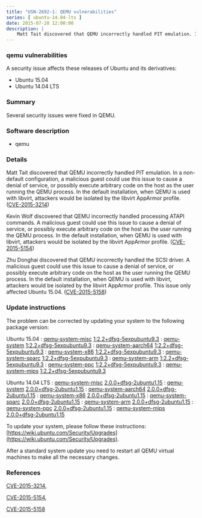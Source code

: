 ```yaml
---
title: "USN-2692-1: QEMU vulnerabilities"
series: [ ubuntu-14.04-lts ]
date: 2015-07-28 12:00:00
description: |
    Matt Tait discovered that QEMU incorrectly handled PIT emulation. In a non-default configuration, a malicious guest could use this issue to cause a denial of service, or possibly execute arbitrary code on the host as the user running the QEMU process. In the default installation, when QEMU is used with libvirt, attackers would be isolated by the libvirt AppArmor profile. ([CVE-2015-3214](http://people.ubuntu.com/~ubuntu-security/cve/CVE-2015-3214))
--- 
```

 
### qemu vulnerabilities

A security issue affects these releases of Ubuntu and its derivatives:

* Ubuntu 15.04
* Ubuntu 14.04 LTS

### Summary

Several security issues were fixed in QEMU. 

### Software description

* qemu 

### Details

Matt Tait discovered that QEMU incorrectly handled PIT emulation. In a non-default configuration, a malicious guest could use this issue to cause a denial of service, or possibly execute arbitrary code on the host as the user running the QEMU process. In the default installation, when QEMU is used with libvirt, attackers would be isolated by the libvirt AppArmor profile. ([CVE-2015-3214](http://people.ubuntu.com/~ubuntu-security/cve/CVE-2015-3214))

Kevin Wolf discovered that QEMU incorrectly handled processing ATAPI commands. A malicious guest could use this issue to cause a denial of service, or possibly execute arbitrary code on the host as the user running the QEMU process. In the default installation, when QEMU is used with libvirt, attackers would be isolated by the libvirt AppArmor profile. ([CVE-2015-5154](http://people.ubuntu.com/~ubuntu-security/cve/CVE-2015-5154))

Zhu Donghai discovered that QEMU incorrectly handled the SCSI driver. A malicious guest could use this issue to cause a denial of service, or possibly execute arbitrary code on the host as the user running the QEMU process. In the default installation, when QEMU is used with libvirt, attackers would be isolated by the libvirt AppArmor profile. This issue only affected Ubuntu 15.04. ([CVE-2015-5158](http://people.ubuntu.com/~ubuntu-security/cve/CVE-2015-5158)) 

### Update instructions

The problem can be corrected by updating your system to the following package version:

Ubuntu 15.04
 : [qemu-system-misc](https://launchpad.net/ubuntu/+source/qemu) <span> [1:2.2+dfsg-5expubuntu9.3](https://launchpad.net/ubuntu/+source/qemu/1:2.2+dfsg-5expubuntu9.3) </span> 
 : [qemu-system](https://launchpad.net/ubuntu/+source/qemu) <span> [1:2.2+dfsg-5expubuntu9.3](https://launchpad.net/ubuntu/+source/qemu/1:2.2+dfsg-5expubuntu9.3) </span> 
 : [qemu-system-aarch64](https://launchpad.net/ubuntu/+source/qemu) <span> [1:2.2+dfsg-5expubuntu9.3](https://launchpad.net/ubuntu/+source/qemu/1:2.2+dfsg-5expubuntu9.3) </span> 
 : [qemu-system-x86](https://launchpad.net/ubuntu/+source/qemu) <span> [1:2.2+dfsg-5expubuntu9.3](https://launchpad.net/ubuntu/+source/qemu/1:2.2+dfsg-5expubuntu9.3) </span> 
 : [qemu-system-sparc](https://launchpad.net/ubuntu/+source/qemu) <span> [1:2.2+dfsg-5expubuntu9.3](https://launchpad.net/ubuntu/+source/qemu/1:2.2+dfsg-5expubuntu9.3) </span> 
 : [qemu-system-arm](https://launchpad.net/ubuntu/+source/qemu) <span> [1:2.2+dfsg-5expubuntu9.3](https://launchpad.net/ubuntu/+source/qemu/1:2.2+dfsg-5expubuntu9.3) </span> 
 : [qemu-system-ppc](https://launchpad.net/ubuntu/+source/qemu) <span> [1:2.2+dfsg-5expubuntu9.3](https://launchpad.net/ubuntu/+source/qemu/1:2.2+dfsg-5expubuntu9.3) </span> 
 : [qemu-system-mips](https://launchpad.net/ubuntu/+source/qemu) <span> [1:2.2+dfsg-5expubuntu9.3](https://launchpad.net/ubuntu/+source/qemu/1:2.2+dfsg-5expubuntu9.3) </span> 

Ubuntu 14.04 LTS
 : [qemu-system-misc](https://launchpad.net/ubuntu/+source/qemu) <span> [2.0.0+dfsg-2ubuntu1.15](https://launchpad.net/ubuntu/+source/qemu/2.0.0+dfsg-2ubuntu1.15) </span> 
 : [qemu-system](https://launchpad.net/ubuntu/+source/qemu) <span> [2.0.0+dfsg-2ubuntu1.15](https://launchpad.net/ubuntu/+source/qemu/2.0.0+dfsg-2ubuntu1.15) </span> 
 : [qemu-system-aarch64](https://launchpad.net/ubuntu/+source/qemu) <span> [2.0.0+dfsg-2ubuntu1.15](https://launchpad.net/ubuntu/+source/qemu/2.0.0+dfsg-2ubuntu1.15) </span> 
 : [qemu-system-x86](https://launchpad.net/ubuntu/+source/qemu) <span> [2.0.0+dfsg-2ubuntu1.15](https://launchpad.net/ubuntu/+source/qemu/2.0.0+dfsg-2ubuntu1.15) </span> 
 : [qemu-system-sparc](https://launchpad.net/ubuntu/+source/qemu) <span> [2.0.0+dfsg-2ubuntu1.15](https://launchpad.net/ubuntu/+source/qemu/2.0.0+dfsg-2ubuntu1.15) </span> 
 : [qemu-system-arm](https://launchpad.net/ubuntu/+source/qemu) <span> [2.0.0+dfsg-2ubuntu1.15](https://launchpad.net/ubuntu/+source/qemu/2.0.0+dfsg-2ubuntu1.15) </span> 
 : [qemu-system-ppc](https://launchpad.net/ubuntu/+source/qemu) <span> [2.0.0+dfsg-2ubuntu1.15](https://launchpad.net/ubuntu/+source/qemu/2.0.0+dfsg-2ubuntu1.15) </span> 
 : [qemu-system-mips](https://launchpad.net/ubuntu/+source/qemu) <span> [2.0.0+dfsg-2ubuntu1.15](https://launchpad.net/ubuntu/+source/qemu/2.0.0+dfsg-2ubuntu1.15) </span> 

To update your system, please follow these instructions: [https://wiki.ubuntu.com/Security/Upgrades](https://wiki.ubuntu.com/Security/Upgrades).

After a standard system update you need to restart all QEMU virtual machines to make all the necessary changes. 

### References

 [CVE-2015-3214](http://people.ubuntu.com/~ubuntu-security/cve/CVE-2015-3214), 

 [CVE-2015-5154](http://people.ubuntu.com/~ubuntu-security/cve/CVE-2015-5154), 

 [CVE-2015-5158](http://people.ubuntu.com/~ubuntu-security/cve/CVE-2015-5158)
 
